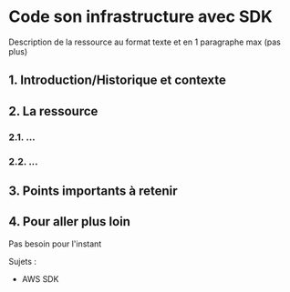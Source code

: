 # Code son infrastructure avec SDK
Description de la ressource au format texte et en 1 paragraphe max (pas plus)

## 1. Introduction/Historique et contexte


## 2. La ressource
### 2.1. ...


### 2.2. ...

## 3. Points importants à retenir


## 4. Pour aller plus loin
Pas besoin pour l'instant

Sujets : 
- AWS SDK


